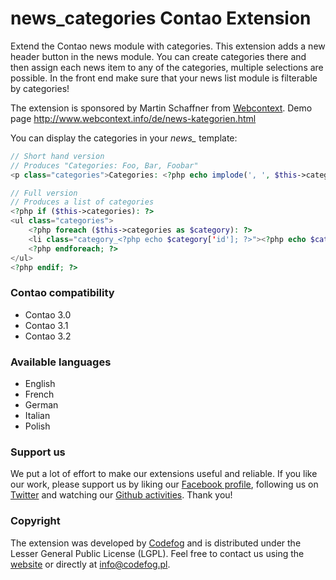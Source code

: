 news_categories Contao Extension
================================

Extend the Contao news module with categories. This extension adds a new header button in the news module. You can create categories there and then assign each news item to any of the categories, multiple selections are possible. In the front end make sure that your news list module is filterable by categories!

The extension is sponsored by Martin Schaffner from [Webcontext](http://www.webcontext.com).
Demo page http://www.webcontext.info/de/news-kategorien.html

You can display the categories in your *news_* template:

```php
// Short hand version
// Produces "Categories: Foo, Bar, Foobar"
<p class="categories">Categories: <?php echo implode(', ', $this->categoriesList); ?></p>

// Full version
// Produces a list of categories
<?php if ($this->categories): ?>
<ul class="categories">
    <?php foreach ($this->categories as $category): ?>
    <li class="category_<?php echo $category['id']; ?>"><?php echo $category['frontendTitle'] ? $category['frontendTitle'] : $category['title']; ?></li>
    <?php endforeach; ?>
</ul>
<?php endif; ?>
```

### Contao compatibility
- Contao 3.0
- Contao 3.1
- Contao 3.2

### Available languages
- English
- French
- German
- Italian
- Polish

### Support us
We put a lot of effort to make our extensions useful and reliable. If you like our work, please support us by liking our [Facebook profile](http://facebook.com/Codefog), following us on [Twitter](https://twitter.com/codefog) and watching our [Github activities](http://github.com/codefog). Thank you!

### Copyright
The extension was developed by [Codefog](http://codefog.pl) and is distributed under the Lesser General Public License (LGPL). Feel free to contact us using the [website](http://codefog.pl) or directly at info@codefog.pl.